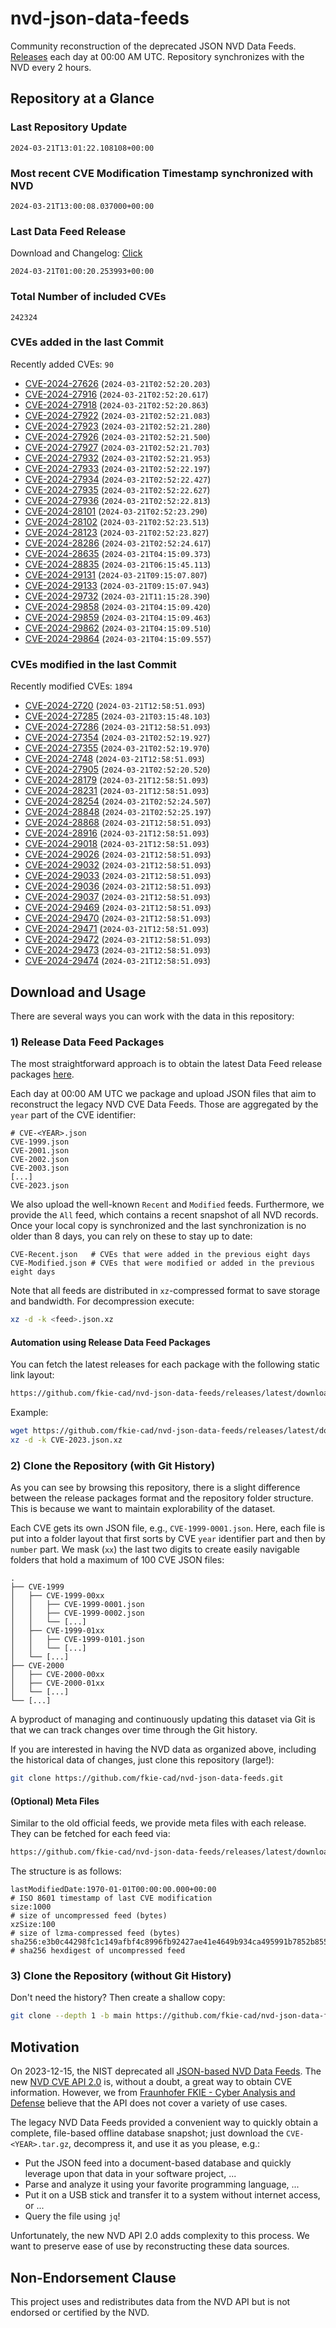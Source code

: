 # nvd-json-data-feeds

Community reconstruction of the deprecated JSON NVD Data Feeds. 
[Releases](https://github.com/fkie-cad/nvd-json-data-feeds/releases/latest) each day at 00:00 AM UTC.
Repository synchronizes with the NVD every 2 hours.

## Repository at a Glance

### Last Repository Update

```plain
2024-03-21T13:01:22.108108+00:00
```

### Most recent CVE Modification Timestamp synchronized with NVD

```plain
2024-03-21T13:00:08.037000+00:00
```

### Last Data Feed Release

Download and Changelog: [Click](https://github.com/fkie-cad/nvd-json-data-feeds/releases/latest)

```plain
2024-03-21T01:00:20.253993+00:00
```

### Total Number of included CVEs

```plain
242324
```

### CVEs added in the last Commit

Recently added CVEs: `90`

* [CVE-2024-27626](CVE-2024/CVE-2024-276xx/CVE-2024-27626.json) (`2024-03-21T02:52:20.203`)
* [CVE-2024-27916](CVE-2024/CVE-2024-279xx/CVE-2024-27916.json) (`2024-03-21T02:52:20.617`)
* [CVE-2024-27918](CVE-2024/CVE-2024-279xx/CVE-2024-27918.json) (`2024-03-21T02:52:20.863`)
* [CVE-2024-27922](CVE-2024/CVE-2024-279xx/CVE-2024-27922.json) (`2024-03-21T02:52:21.083`)
* [CVE-2024-27923](CVE-2024/CVE-2024-279xx/CVE-2024-27923.json) (`2024-03-21T02:52:21.280`)
* [CVE-2024-27926](CVE-2024/CVE-2024-279xx/CVE-2024-27926.json) (`2024-03-21T02:52:21.500`)
* [CVE-2024-27927](CVE-2024/CVE-2024-279xx/CVE-2024-27927.json) (`2024-03-21T02:52:21.703`)
* [CVE-2024-27932](CVE-2024/CVE-2024-279xx/CVE-2024-27932.json) (`2024-03-21T02:52:21.953`)
* [CVE-2024-27933](CVE-2024/CVE-2024-279xx/CVE-2024-27933.json) (`2024-03-21T02:52:22.197`)
* [CVE-2024-27934](CVE-2024/CVE-2024-279xx/CVE-2024-27934.json) (`2024-03-21T02:52:22.427`)
* [CVE-2024-27935](CVE-2024/CVE-2024-279xx/CVE-2024-27935.json) (`2024-03-21T02:52:22.627`)
* [CVE-2024-27936](CVE-2024/CVE-2024-279xx/CVE-2024-27936.json) (`2024-03-21T02:52:22.813`)
* [CVE-2024-28101](CVE-2024/CVE-2024-281xx/CVE-2024-28101.json) (`2024-03-21T02:52:23.290`)
* [CVE-2024-28102](CVE-2024/CVE-2024-281xx/CVE-2024-28102.json) (`2024-03-21T02:52:23.513`)
* [CVE-2024-28123](CVE-2024/CVE-2024-281xx/CVE-2024-28123.json) (`2024-03-21T02:52:23.827`)
* [CVE-2024-28286](CVE-2024/CVE-2024-282xx/CVE-2024-28286.json) (`2024-03-21T02:52:24.617`)
* [CVE-2024-28635](CVE-2024/CVE-2024-286xx/CVE-2024-28635.json) (`2024-03-21T04:15:09.373`)
* [CVE-2024-28835](CVE-2024/CVE-2024-288xx/CVE-2024-28835.json) (`2024-03-21T06:15:45.113`)
* [CVE-2024-29131](CVE-2024/CVE-2024-291xx/CVE-2024-29131.json) (`2024-03-21T09:15:07.807`)
* [CVE-2024-29133](CVE-2024/CVE-2024-291xx/CVE-2024-29133.json) (`2024-03-21T09:15:07.943`)
* [CVE-2024-29732](CVE-2024/CVE-2024-297xx/CVE-2024-29732.json) (`2024-03-21T11:15:28.390`)
* [CVE-2024-29858](CVE-2024/CVE-2024-298xx/CVE-2024-29858.json) (`2024-03-21T04:15:09.420`)
* [CVE-2024-29859](CVE-2024/CVE-2024-298xx/CVE-2024-29859.json) (`2024-03-21T04:15:09.463`)
* [CVE-2024-29862](CVE-2024/CVE-2024-298xx/CVE-2024-29862.json) (`2024-03-21T04:15:09.510`)
* [CVE-2024-29864](CVE-2024/CVE-2024-298xx/CVE-2024-29864.json) (`2024-03-21T04:15:09.557`)


### CVEs modified in the last Commit

Recently modified CVEs: `1894`

* [CVE-2024-2720](CVE-2024/CVE-2024-27xx/CVE-2024-2720.json) (`2024-03-21T12:58:51.093`)
* [CVE-2024-27285](CVE-2024/CVE-2024-272xx/CVE-2024-27285.json) (`2024-03-21T03:15:48.103`)
* [CVE-2024-27286](CVE-2024/CVE-2024-272xx/CVE-2024-27286.json) (`2024-03-21T12:58:51.093`)
* [CVE-2024-27354](CVE-2024/CVE-2024-273xx/CVE-2024-27354.json) (`2024-03-21T02:52:19.927`)
* [CVE-2024-27355](CVE-2024/CVE-2024-273xx/CVE-2024-27355.json) (`2024-03-21T02:52:19.970`)
* [CVE-2024-2748](CVE-2024/CVE-2024-27xx/CVE-2024-2748.json) (`2024-03-21T12:58:51.093`)
* [CVE-2024-27905](CVE-2024/CVE-2024-279xx/CVE-2024-27905.json) (`2024-03-21T02:52:20.520`)
* [CVE-2024-28179](CVE-2024/CVE-2024-281xx/CVE-2024-28179.json) (`2024-03-21T12:58:51.093`)
* [CVE-2024-28231](CVE-2024/CVE-2024-282xx/CVE-2024-28231.json) (`2024-03-21T12:58:51.093`)
* [CVE-2024-28254](CVE-2024/CVE-2024-282xx/CVE-2024-28254.json) (`2024-03-21T02:52:24.507`)
* [CVE-2024-28848](CVE-2024/CVE-2024-288xx/CVE-2024-28848.json) (`2024-03-21T02:52:25.197`)
* [CVE-2024-28868](CVE-2024/CVE-2024-288xx/CVE-2024-28868.json) (`2024-03-21T12:58:51.093`)
* [CVE-2024-28916](CVE-2024/CVE-2024-289xx/CVE-2024-28916.json) (`2024-03-21T12:58:51.093`)
* [CVE-2024-29018](CVE-2024/CVE-2024-290xx/CVE-2024-29018.json) (`2024-03-21T12:58:51.093`)
* [CVE-2024-29026](CVE-2024/CVE-2024-290xx/CVE-2024-29026.json) (`2024-03-21T12:58:51.093`)
* [CVE-2024-29032](CVE-2024/CVE-2024-290xx/CVE-2024-29032.json) (`2024-03-21T12:58:51.093`)
* [CVE-2024-29033](CVE-2024/CVE-2024-290xx/CVE-2024-29033.json) (`2024-03-21T12:58:51.093`)
* [CVE-2024-29036](CVE-2024/CVE-2024-290xx/CVE-2024-29036.json) (`2024-03-21T12:58:51.093`)
* [CVE-2024-29037](CVE-2024/CVE-2024-290xx/CVE-2024-29037.json) (`2024-03-21T12:58:51.093`)
* [CVE-2024-29469](CVE-2024/CVE-2024-294xx/CVE-2024-29469.json) (`2024-03-21T12:58:51.093`)
* [CVE-2024-29470](CVE-2024/CVE-2024-294xx/CVE-2024-29470.json) (`2024-03-21T12:58:51.093`)
* [CVE-2024-29471](CVE-2024/CVE-2024-294xx/CVE-2024-29471.json) (`2024-03-21T12:58:51.093`)
* [CVE-2024-29472](CVE-2024/CVE-2024-294xx/CVE-2024-29472.json) (`2024-03-21T12:58:51.093`)
* [CVE-2024-29473](CVE-2024/CVE-2024-294xx/CVE-2024-29473.json) (`2024-03-21T12:58:51.093`)
* [CVE-2024-29474](CVE-2024/CVE-2024-294xx/CVE-2024-29474.json) (`2024-03-21T12:58:51.093`)


## Download and Usage

There are several ways you can work with the data in this repository:

### 1) Release Data Feed Packages

The most straightforward approach is to obtain the latest Data Feed release packages [here](https://github.com/fkie-cad/nvd-json-data-feeds/releases/latest).

Each day at 00:00 AM UTC we package and upload JSON files that aim to reconstruct the legacy NVD CVE Data Feeds.
Those are aggregated by the `year` part of the CVE identifier:

```
# CVE-<YEAR>.json
CVE-1999.json
CVE-2001.json
CVE-2002.json
CVE-2003.json
[...]
CVE-2023.json
```

We also upload the well-known `Recent` and `Modified` feeds.
Furthermore, we provide the `All` feed, which contains a recent snapshot of all NVD records.
Once your local copy is synchronized and the last synchronization is no older than 8 days, you can rely on these to stay up to date:

```plain
CVE-Recent.json   # CVEs that were added in the previous eight days
CVE-Modified.json # CVEs that were modified or added in the previous eight days
```

Note that all feeds are distributed in `xz`-compressed format to save storage and bandwidth.
For decompression execute:

```sh
xz -d -k <feed>.json.xz
```


#### Automation using Release Data Feed Packages

You can fetch the latest releases for each package with the following static link layout:

```sh
https://github.com/fkie-cad/nvd-json-data-feeds/releases/latest/download/CVE-<YEAR>.json.xz
```

Example:

```sh
wget https://github.com/fkie-cad/nvd-json-data-feeds/releases/latest/download/CVE-2023.json.xz
xz -d -k CVE-2023.json.xz
```



### 2) Clone the Repository (with Git History)

As you can see by browsing this repository, there is a slight difference between the release packages format and the repository folder structure.
This is because we want to maintain explorability of the dataset.

Each CVE gets its own JSON file, e.g., `CVE-1999-0001.json`.
Here, each file is put into a folder layout that first sorts by CVE `year` identifier part and then by `number` part.
We mask (`xx`) the last two digits to create easily navigable folders that hold a maximum of 100 CVE JSON files:

```plain
.
├── CVE-1999
│   ├── CVE-1999-00xx
│   │   ├── CVE-1999-0001.json
│   │   ├── CVE-1999-0002.json
│   │   └── [...]
│   ├── CVE-1999-01xx
│   │   ├── CVE-1999-0101.json
│   │   └── [...]
│   └── [...]
├── CVE-2000
│   ├── CVE-2000-00xx
│   ├── CVE-2000-01xx
│   └── [...]
└── [...]
```

A byproduct of managing and continuously updating this dataset via Git is that we can track changes over time through the Git history.

If you are interested in having the NVD data as organized above, including the historical data of changes, just clone this repository (large!):

```sh
git clone https://github.com/fkie-cad/nvd-json-data-feeds.git
```

#### (Optional) Meta Files

Similar to the old official feeds, we provide meta files with each release. They can be fetched for each feed via:

```sh
https://github.com/fkie-cad/nvd-json-data-feeds/releases/latest/download/CVE-<YEAR>.meta
```

The structure is as follows:

```plain
lastModifiedDate:1970-01-01T00:00:00.000+00:00                          # ISO 8601 timestamp of last CVE modification
size:1000                                                               # size of uncompressed feed (bytes)
xzSize:100                                                              # size of lzma-compressed feed (bytes)
sha256:e3b0c44298fc1c149afbf4c8996fb92427ae41e4649b934ca495991b7852b855 # sha256 hexdigest of uncompressed feed
```


### 3) Clone the Repository (without Git History)

Don't need the history? Then create a shallow copy:

```sh
git clone --depth 1 -b main https://github.com/fkie-cad/nvd-json-data-feeds.git
```

## Motivation

On 2023-12-15, the NIST deprecated all [JSON-based NVD Data Feeds](https://nvd.nist.gov/vuln/data-feeds#divRetirementBanner-1).
The new [NVD CVE API 2.0](https://nvd.nist.gov/developers/vulnerabilities) is, without a doubt, a great way to obtain CVE information.
However, we from [Fraunhofer FKIE - Cyber Analysis and Defense](https://www.fkie.fraunhofer.de/en/departments/cad.html) believe that the API does not cover a variety of use cases.

The legacy NVD Data Feeds provided a convenient way to quickly obtain a complete, file-based offline database snapshot; just download the `CVE-<YEAR>.tar.gz`, decompress it, and use it as you please, e.g.:

* Put the JSON feed into a document-based database and quickly leverage upon that data in your software project, ...
* Parse and analyze it using your favorite programming language, ...
* Put it on a USB stick and transfer it to a system without internet access, or ...
* Query the file using `jq`!

Unfortunately, the new NVD API 2.0 adds complexity to this process.
We want to preserve ease of use by reconstructing these data sources.

## Non-Endorsement Clause

This project uses and redistributes data from the NVD API but is not endorsed or certified by the NVD.